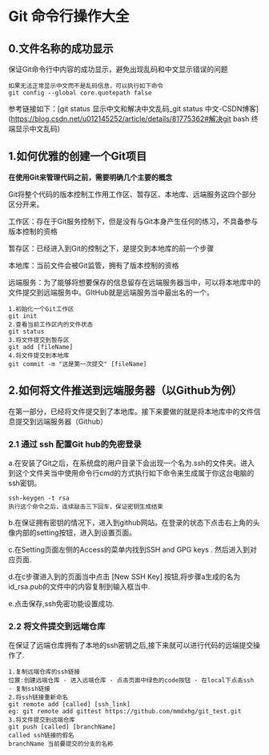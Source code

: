 # Git 命令行操作大全

## 0.文件名称的成功显示

保证Git命令行中内容的成功显示，避免出现乱码和中文显示错误的问题

```
如果无法正常显示中文而不是乱码信息，可以执行如下命令
git config --global core.quotepath false

```

参考链接如下：[git status 显示中文和解决中文乱码_git status 中文-CSDN博客](https://blog.csdn.net/u012145252/article/details/81775362#解决git bash 终端显示中文乱码)

## 1.如何优雅的创建一个Git项目

**在使用Git来管理代码之前，需要明确几个主要的概念**

Git将整个代码的版本控制工作用工作区、暂存区、本地库、远端服务这四个部分区分开来。

工作区：存在于Git服务控制下，但是没有与Git本身产生任何的练习，不具备参与版本控制的资格

暂存区：已经进入到Git的控制之下，是提交到本地库的前一个步骤

本地库：当前文件会被Git监管，拥有了版本控制的资格

远端服务：为了能够将想要保存的信息留存在远端服务器当中，可以将本地库中的文件提交到远端服务中。GItHub就是远端服务当中最出名的一个。

```shell
1.初始化一个Git工作区
git init
2.查看当前工作区内的文件状态
git status
3.将文件提交到暂存区
git add [fileName]
4.将文件提交到本地库
git commit -m "这是第一次提交" [fileName]
```

## 2.如何将文件推送到远端服务器（以Github为例）

在第一部分，已经将文件提交到了本地库。接下来要做的就是将本地库中的文件信息提交到远端服务器（Github）

### 2.1 通过 ssh 配置Git hub的免密登录

a.在安装了Git之后，在系统盘的用户目录下会出现一个名为.ssh的文件夹。进入到这个文件夹当中使用命令行cmd的方式执行如下命令来生成属于你这台电脑的ssh密钥。

```
ssh-keygen -t rsa 
执行这个命令之后，连续敲击三下回车，保证密钥生成结束
```

b.在保证拥有密钥的情况下，进入到github网站。在登录的状态下点击右上角的头像内部的setting按钮，进入到设置页面。

c.在Setting页面左侧的Access的菜单内找到SSH and GPG keys . 然后进入到对应页面.

d.在c步骤进入到的页面当中点击 [New SSH Key] 按钮,将步骤a生成的名为id_rsa.pub的文件中的内容复制到输入框当中.

e.点击保存,ssh免密功能设置成功.

### 2.2 将文件提交到远端仓库

在保证了远端仓库拥有了本地的ssh密钥之后,接下来就可以进行代码的远端提交操作了.

```shell
1.复制远端仓库的ssh链接
位置:创建远端仓库 - 进入远端仓库 - 点击页面中绿色的code按钮 - 在local下点击ssh - 复制ssh链接
2.将ssh链接重新命名
git remote add [called] [ssh_link] 
eg: git remote add gittest https://github.com/mmdxhg/git_test.git
3.将文件提交到远端仓库
git push [called] [branchName]
called ssh链接的假名
branchName 当前要提交的分支的名称
```

